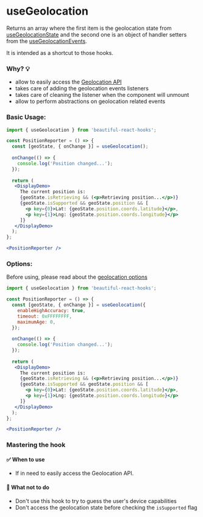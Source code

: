 # useGeolocation

Returns an array where the first item is the geolocation state from [useGeolocationState](./useGeolocationState.md) 
and the second one is an object of handler setters from the [useGeolocationEvents](./useGeolocationEvents.md).

It is intended as a shortcut to those hooks.

### Why? 💡

- allow to easily access the [Geolocation API](https://developer.mozilla.org/en-US/docs/Web/API/Geolocation_API/Using_the_Geolocation_API)
- takes care of adding the geolocation events listeners
- takes care of cleaning the listener when the component will unmount
- allow to perform abstractions on geolocation related events

### Basic Usage:

```jsx harmony
import { useGeolocation } from 'beautiful-react-hooks'; 

const PositionReporter = () => {
  const [geoState, { onChange }] = useGeolocation(); 
  
  onChange(() => {
    console.log('Position changed...');
  });
    
  return (
   <DisplayDemo>
     The current position is:
     {geoState.isRetrieving && (<p>Retrieving position...</p>)}
     {geoState.isSupported && geoState.position && [
       <p key={0}>Lat: {geoState.position.coords.latitude}</p>,
       <p key={1}>Lng: {geoState.position.coords.longitude}</p>
     ]}
   </DisplayDemo>
  );
};

<PositionReporter />
```

### Options:

Before using, please read about the [geolocation options](https://developer.mozilla.org/en-US/docs/Web/API/PositionOptions)

```jsx harmony
import { useGeolocation } from 'beautiful-react-hooks'; 

const PositionReporter = () => {
  const [geoState, { onChange }] = useGeolocation({ 
    enableHighAccuracy: true, 
    timeout: 0xFFFFFFFF,
    maximumAge: 0,
  }); 
  
  onChange(() => {
    console.log('Position changed...');
  });
  
  return (
   <DisplayDemo>
     The current position is:
     {geoState.isRetrieving && (<p>Retrieving position...</p>)}
     {geoState.isSupported && geoState.position && [
       <p key={0}>Lat: {geoState.position.coords.latitude}</p>,
       <p key={1}>Lng: {geoState.position.coords.longitude}</p>
     ]}
   </DisplayDemo>
  );
};

<PositionReporter />
```


### Mastering the hook

#### ✅ When to use
 
- If in need to easily access the Geolocation API.

#### 🛑 What not to do

- Don't use this hook to try to guess the user's device capabilities
- Don't access the geolocation state before checking the `isSupported` flag
